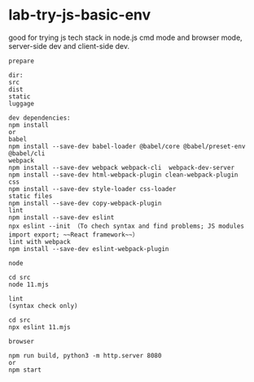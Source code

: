 # lab-try-js-basic-env
good for trying js tech stack in node.js cmd mode and browser mode, server-side dev and client-side dev. 

```
prepare

dir:
src
dist
static
luggage

dev dependencies:
npm install
or
babel
npm install --save-dev babel-loader @babel/core @babel/preset-env @babel/cli
webpack
npm install --save-dev webpack webpack-cli  webpack-dev-server
npm install --save-dev html-webpack-plugin clean-webpack-plugin
css
npm install --save-dev style-loader css-loader
static files
npm install --save-dev copy-webpack-plugin
lint
npm install --save-dev eslint
npx eslint --init （To chech syntax and find problems; JS modules import export; ~~React framework~~）
lint with webpack
npm install --save-dev eslint-webpack-plugin
```

```
node

cd src
node 11.mjs

```
```
lint
(syntax check only)

cd src
npx eslint 11.mjs
```
```
browser

npm run build, python3 -m http.server 8080
or
npm start
```

